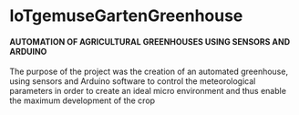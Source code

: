 # IoTgemuseGartenGreenhouse

#### AUTOMATION OF AGRICULTURAL GREENHOUSES USING SENSORS AND ARDUINO

The purpose of the project was the creation of an automated greenhouse, using sensors and Arduino software to control the meteorological parameters in order to create an ideal micro environment and thus enable the maximum development of the crop


